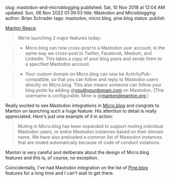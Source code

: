 slug: mastodon-and-microblogging
published: Sat, 10 Nov 2018 at 12:04 AM
updated: Sun, 06 Nov 2022 01:39:03 
title: Mastodon and Microblogging
author: Brian Schrader
tags: mastodon, micro.blog, pine.blog
status: publish

[Manton Reece][manton]:

> We’re launching 2 major features today:

> - Micro.blog can now cross-post to a Mastodon user account, in the same way we cross-post to Twitter, Facebook, Medium, and LinkedIn. This takes a copy of your blog posts and sends them to a specified Mastodon account.

> - Your custom domain on Micro.blog can now be ActivityPub-compatible, so that you can follow and reply to Mastodon users directly on Micro.blog. This also means someone can follow your blog posts by adding @you@yourdomain.com on Mastodon. (This username is configurable. Mine is @manton@manton.org.)

Really excited to see Mastodon integrations in [Micro.blog][mb] and congrats to Manton on launching such a huge feature. His attention to detail is really appreciated. Here's just one example of it in action:

> Muting in Micro.blog has been expanded to support muting individual Mastodon users, or entire Mastodon instances based on their domain name. We have also preloaded a common list of Mastodon instances that are muted automatically because of code of conduct violations.

Manton is very careful and deliberate about the design of Micro.blog features and this is, of course, no exception.

Coincidentally, I've had Mastodon integration on the list of [Pine.blog][pine] features for a long time and I can't wait to get there.

[manton]: https://www.manton.org/2018/11/07/microblog-mastodon.html
[mb]: https://micro.blog
[pine]: https://pine.blog
